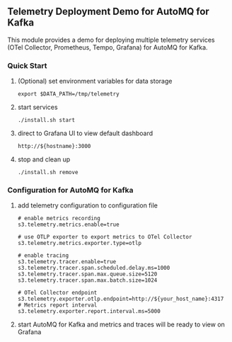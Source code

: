 ## Telemetry Deployment Demo for AutoMQ for Kafka
This module provides a demo for deploying multiple telemetry services (OTel Collector, Prometheus, Tempo, Grafana) 
for AutoMQ for Kafka.

### Quick Start
1. (Optional) set environment variables for data storage
    ```
    export $DATA_PATH=/tmp/telemetry
    ```
2. start services
    ```
    ./install.sh start
    ```
3. direct to Grafana UI to view default dashboard
    ```
    http://${hostname}:3000
    ```
4. stop and clean up
    ```
    ./install.sh remove
    ```
   
### Configuration for AutoMQ for Kafka
1. add telemetry configuration to configuration file
    ```
    # enable metrics recording
    s3.telemetry.metrics.enable=true
   
    # use OTLP exporter to export metrics to OTel Collector
    s3.telemetry.metrics.exporter.type=otlp
   
    # enable tracing
    s3.telemetry.tracer.enable=true
    s3.telemetry.tracer.span.scheduled.delay.ms=1000
    s3.telemetry.tracer.span.max.queue.size=5120
    s3.telemetry.tracer.span.max.batch.size=1024
   
    # OTel Collector endpoint
    s3.telemetry.exporter.otlp.endpoint=http://${your_host_name}:4317
    # Metrics report interval
    s3.telemetry.exporter.report.interval.ms=5000
    ```
2. start AutoMQ for Kafka and metrics and traces will be ready to view on Grafana